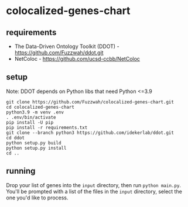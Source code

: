 # colocalized-genes-chart

## requirements

- The Data-Driven Ontology Toolkit (DDOT) - https://github.com/Fuzzwah/ddot.git
- NetColoc - https://github.com/ucsd-ccbb/NetColoc

## setup

Note: DDOT depends on Python libs that need Python <=3.9

```
git clone https://github.com/Fuzzwah/colocalized-genes-chart.git
cd colocalized-genes-chart
python3.9 -m venv .env
. .env/bin/activate
pip install -U pip
pip install -r requirements.txt
git clone --branch python3 https://github.com/idekerlab/ddot.git
cd ddot
python setup.py build
python setup.py install
cd ..
```

## running

Drop your list of genes into the `input` directory, then run `python main.py`. You'll be prompted with a list of the files in the `input` directory, select the one you'd like to process.